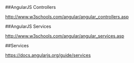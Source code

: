 ##AngularJS Controllers

http://www.w3schools.com/angular/angular_controllers.asp

##AngularJS Services

http://www.w3schools.com/angular/angular_services.asp

##Services

https://docs.angularjs.org/guide/services

